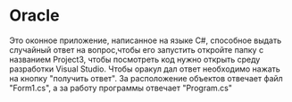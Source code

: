 # Oracle
Это оконное приложение, написанное на языке C#, способное выдать случайный ответ на вопрос,чтобы его запустить откройте папку с названием Project3, чтобы посмотреть код нужно открыть среду разработки Visual Studio. Чтобы оракул дал ответ необходимо нажать на кнопку "получить ответ". За расположение объектов отвечает файл "Form1.cs", а за работу программы отвечает "Program.cs"
